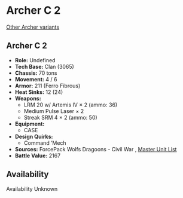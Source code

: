 # Archer C 2 

[Other Archer variants](../archer.md) 

## Archer C 2 

- **Role:** Undefined 
- **Tech Base:** Clan (3065) 
- **Chassis:** 70 tons 
- **Movement:** 4 / 6 
- **Armor:** 211 (Ferro Fibrous) 
- **Heat Sinks:** 12 (24) 
- **Weapons:** 
  - LRM 20 w/ Artemis IV × 2 (ammo: 36) 
  - Medium Pulse Laser × 2 
  - Streak SRM 4 × 2 (ammo: 50) 
- **Equipment:** 
  - CASE 
- **Design Quirks:** 
  - Command ’Mech 
- **Sources:** ForcePack Wolfs Dragoons - Civil War , [Master Unit List](http://masterunitlist.info/Unit/Details/8387/archer-c-2) 
- **Battle Value:** 2167 

## Availability 

Availability Unknown 

